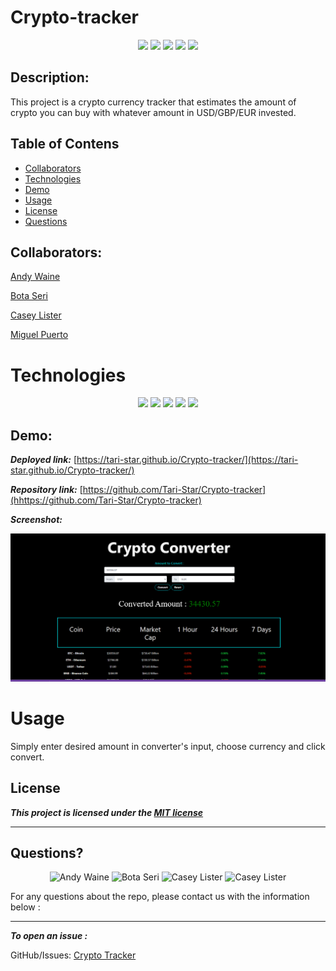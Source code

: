 # Crypto-tracker

<p align="center">
<img src="https://img.shields.io/badge/license-MIT-red"/>
<img src="https://img.shields.io/github/repo-size/Tari-Star/Crypto-tracker?style=flat&logo=appveyor"/>
<img src="https://img.shields.io/github/languages/top/Tari-Star/Crypto-tracker?style=flat&logo=appveyor"/>
<img src="https://img.shields.io/github/last-commit/Tari-Star/Crypto-tracker?style=flat&logo=appveyor"/>
<img src="https://img.shields.io/github/issues/Tari-Star/Crypto-tracker?style=flat&logo=appveyor"/>
</p>

## Description:

This project is a crypto currency tracker that estimates the amount of crypto you can buy with whatever amount in USD/GBP/EUR invested.

## Table of Contens

- [Collaborators](#collaborators)
- [Technologies](#technologies)
- [Demo](#demo)
- [Usage](#usage)
- [License](#license)
- [Questions](#questions)

## Collaborators:

[Andy Waine](https://github.com/Andy-Waine)

[Bota Seri](https://github.com/Tari-Star)

[Casey Lister](https://github.com/caseylister)

[Miguel Puerto](https://github.com/M1guelp)

# Technologies

<p align="center">
<img src="https://img.shields.io/badge/HTML-orange"/>
<img src="https://img.shields.io/badge/BULMA-yellow" >
<img src="https://img.shields.io/badge/JAVASCRIPT-purple" />
<img src="https://img.shields.io/badge/BOOTSTRAP-green"  />
<img src="https://img.shields.io/badge/API-red"  />
</p>

## Demo:

**_Deployed link:_** [https://tari-star.github.io/Crypto-tracker/](https://tari-star.github.io/Crypto-tracker/)

**_Repository link:_** [https://github.com/Tari-Star/Crypto-tracker](hhttps://github.com/Tari-Star/Crypto-tracker)

**_Screenshot:_**

![](./image/crypto-tracker.png)

# Usage
Simply enter desired amount in converter's input, choose currency and click convert. 

## License

**_This project is licensed under the [MIT license](https://choosealicense.com/licenses/mit)_**

---

## Questions?

<p align="center">
    <img src="https://avatars.githubusercontent.com/u/88730354?v=4" alt="Andy Waine" width="16%" />
<img src="https://avatars.githubusercontent.com/u/89365355?v=4" alt="Bota Seri" width="16%" />
<img src="https://avatars.githubusercontent.com/u/61242698?v=4" alt="Casey Lister" width="16%" />
<img src="https://avatars.githubusercontent.com/u/87204964?v=4" alt="Casey Lister" width="16%" />
  </p>

For any questions about the repo, please contact us with the information below :

---

 ***To open an issue :***
 
 GitHub/Issues: [Crypto Tracker](https://Tari-Star/Crypto-tracker/issues)
